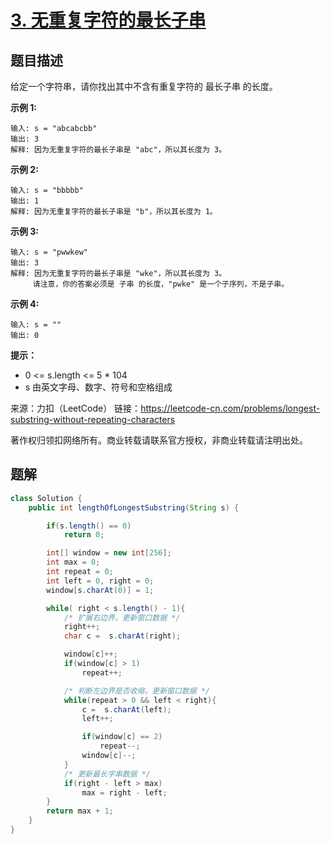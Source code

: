 # [3. 无重复字符的最长子串](https://leetcode-cn.com/problems/longest-substring-without-repeating-characters/)

## 题目描述

给定一个字符串，请你找出其中不含有重复字符的 最长子串 的长度。

**示例 1:**

```
输入: s = "abcabcbb"
输出: 3 
解释: 因为无重复字符的最长子串是 "abc"，所以其长度为 3。
```

**示例 2:**

```
输入: s = "bbbbb"
输出: 1
解释: 因为无重复字符的最长子串是 "b"，所以其长度为 1。
```

**示例 3:**

```
输入: s = "pwwkew"
输出: 3
解释: 因为无重复字符的最长子串是 "wke"，所以其长度为 3。
     请注意，你的答案必须是 子串 的长度，"pwke" 是一个子序列，不是子串。
```

**示例 4:**

```
输入: s = ""
输出: 0
```

**提示：**

- 0 <= s.length <= 5 * 104
- s 由英文字母、数字、符号和空格组成

来源：力扣（LeetCode）
链接：https://leetcode-cn.com/problems/longest-substring-without-repeating-characters 

著作权归领扣网络所有。商业转载请联系官方授权，非商业转载请注明出处。



## 题解

```java
class Solution {
    public int lengthOfLongestSubstring(String s) {

        if(s.length() == 0)
            return 0;

        int[] window = new int[256];
        int max = 0;
        int repeat = 0;
        int left = 0, right = 0;
        window[s.charAt(0)] = 1;

        while( right < s.length() - 1){
            /* 扩展右边界，更新窗口数据 */            
            right++;
            char c =  s.charAt(right);

            window[c]++;
            if(window[c] > 1)
                repeat++;

            /* 判断左边界是否收缩，更新窗口数据 */
            while(repeat > 0 && left < right){                
                c =  s.charAt(left);
                left++;

                if(window[c] == 2)
                    repeat--;
                window[c]--;                
            }
			/* 更新最长字串数据 */
            if(right - left > max)
                max = right - left;
        }
        return max + 1;
    }
}
```

